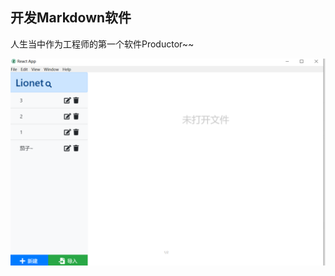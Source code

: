 ## 开发Markdown软件



人生当中作为工程师的第一个软件Productor~~

![](README_md_files/95b35960-dcf5-11ec-85e0-35b2c67df5e3.jpeg?v=1&type=image)
